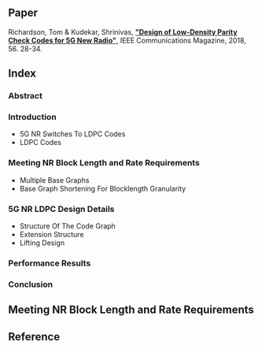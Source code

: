
## Paper 
Richardson, Tom & Kudekar, Shrinivas, <a href="https://ieeexplore.ieee.org/document/8316763">**"Design of Low-Density Parity Check Codes for 5G New Radio"**</a>, IEEE Communications Magazine, 2018, 56. 28-34.

## Index
### Abstract
### Introduction    
- 5G NR Switches To LDPC Codes    
- LDPC Codes
### Meeting NR Block Length and Rate Requirements
- Multiple Base Graphs
- Base Graph Shortening For Blocklength Granularity
### 5G NR LDPC Design Details
- Structure Of The Code Graph
- Extension Structure
- Lifting Design
### Performance Results
### Conclusion 

## Meeting NR Block Length and Rate Requirements



## Reference

